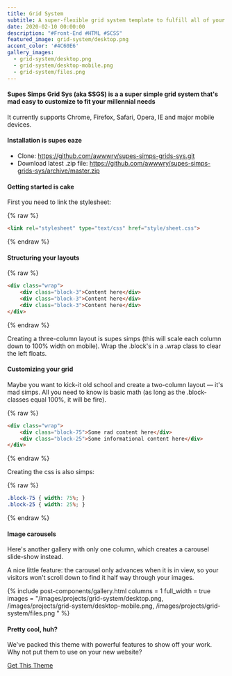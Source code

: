 ```yaml
---
title: Grid System
subtitle: A super-flexible grid system template to fulfill all of your nasty desires.
date: 2020-02-10 00:00:00
description: "#Front-End #HTML #SCSS"
featured_image: grid-system/desktop.png
accent_color: '#4C60E6'
gallery_images:
  - grid-system/desktop.png
  - grid-system/desktop-mobile.png
  - grid-system/files.png
---
```


#### Supes Simps Grid Sys (aka SSGS) is a a super simple grid system that's mad easy to customize to fit your millennial needs

It currently supports Chrome, Firefox, Safari, Opera, IE and major mobile devices.

#### Installation is supes eaze

-   Clone: https://github.com/awwwry/supes-simps-grids-sys.git
-   Download latest .zip file: https://github.com/awwwry/supes-simps-grids-sys/archive/master.zip


#### Getting started is cake

First you need to link the stylesheet:

{% raw %}
```html
<link rel="stylesheet" type="text/css" href="style/sheet.css">
```
{% endraw %}

#### Structuring your layouts

{% raw %}
```html
<div class="wrap">
    <div class="block-3">Content here</div>
    <div class="block-3">Content here</div>
    <div class="block-3">Content here</div>
</div>
```
{% endraw %}

Creating a three-column layout is supes simps (this will scale each column down to 100% width on mobile). Wrap the .block's in a .wrap class to clear the left floats.

#### Customizing your grid
Maybe you want to kick-it old school and create a two-column layout — it's mad simps. All you need to know is basic math (as long as the .block- classes equal 100%, it will be fire).

{% raw %}
```html
<div class="wrap">
    <div class="block-75">Some rad content here</div>
    <div class="block-25">Some informational content here</div>
</div>
```
{% endraw %}

Creating the css is also simps:

{% raw %}
```css
.block-75 { width: 75%; }
.block-25 { width: 25%; }
```
{% endraw %}


#### Image carousels

Here's another gallery with only one column, which creates a carousel slide-show instead.

A nice little feature: the carousel only advances when it is in view, so your visitors won't scroll down to find it half way through your images.

{% include post-components/gallery.html
	columns = 1
	full_width = true
	images = "/images/projects/grid-system/desktop.png, /images/projects/grid-system/desktop-mobile.png, /images/projects/grid-system/files.png
	"
%}

#### Pretty cool, huh?

We've packed this theme with powerful features to show off your work.
Why not put them to use on your new website?

<a href="https://jekyllthemes.io/theme/made-portfolio-jekyll-theme" class="button--fill">Get This Theme</a>